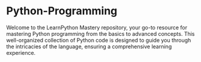 # Python-Programming
Welcome to the LearnPython Mastery repository, your go-to resource for mastering Python programming from the basics to advanced concepts. This well-organized collection of Python code is designed to guide you through the intricacies of the language, ensuring a comprehensive learning experience.
